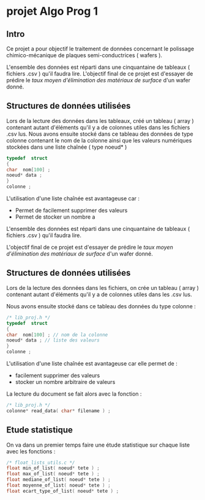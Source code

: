 # projet Algo Prog 1

## Intro

Ce projet a pour objectif le traitement de données concernant le polissage chimico-mécanique de plaques semi-conductrices ( wafers ).

L'ensemble des données est réparti dans une cinquantaine de tableaux ( fichiers .csv ) qu'il faudra lire.
L'objectif final de ce projet est d'essayer de prédire le *taux moyen d'élimination des matériaux de surface* d'un wafer donné.

## Structures de données utilisées
Lors de la lecture des données dans les tableaux, créé un tableau ( array ) contenant autant d'éléments qu'il y a de colonnes utiles dans les fichiers .csv lus.
Nous avons ensuite stocké dans ce tableau des données de type colonne contenant le nom de la colonne ainsi que les valeurs numériques stockées dans une liste chaînée ( type noeud* )
```c
typedef  struct
{
char  nom[100] ;
noeud* data ;
}
colonne ;
```
L'utilisation d'une liste chaînée est avantageuse car :
* Permet de facilement supprimer des valeurs
* Permet de stocker un nombre a

L'ensemble des données est réparti dans une cinquantaine de tableaux ( fichiers .csv ) qu'il faudra lire.

L'objectif final de ce projet est d'essayer de prédire le *taux moyen d'élimination des matériaux de surface* d'un wafer donné.

## Structures de données utilisées

Lors de la lecture des données dans les fichiers, on crée un tableau ( array ) contenant autant d'éléments qu'il y a de colonnes utiles dans les .csv lus. 

Nous avons ensuite stocké dans ce tableau des données du type colonne :
```c
/* lib_proj.h */
typedef  struct
{
char  nom[100] ; // nom de la colonne
noeud* data ; // liste des valeurs
}
colonne ;
```
L'utilisation d'une liste chaînée est avantageuse car elle permet de :
* facilement supprimer des valeurs 
* stocker un nombre arbitraire de valeurs

 La lecture du document se fait alors avec la fonction :
 ```c
 /* lib_proj.h */
 colonne* read_data( char* filename ) ;
 ```

## Etude statistique

On va dans un premier temps faire une étude statistique sur chaque liste avec les fonctions :
```c
/* float_lists_utils.c */
float min_of_list( noeud* tete ) ;
float max_of_list( noeud* tete ) ;
float mediane_of_list( noeud* tete ) ;
float moyenne_of_list( noeud* tete ) ;
float ecart_type_of_list( noeud* tete ) ;
```
